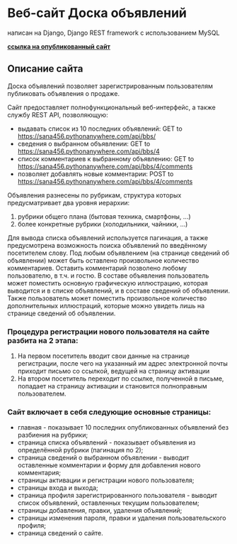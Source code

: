 # Веб-сайт **Доска объявлений**

написан на Django, Django REST framework с использованием MySQL

**[ссылка на опубликованный сайт](https://sana456.pythonanywhere.com/)**

## Описание сайта 

Доска объявлений позволяет зарегистрированным пользователям публиковать объявления о продаже.

Сайт предоставляет полнофункциональный веб-интерфейс, а также службу REST API, позволяющую:

- выдавать список из 10 последних объявлений: GET to https://sana456.pythonanywhere.com/api/bbs/
- сведения о выбранном объявлении: GET to https://sana456.pythonanywhere.com/api/bbs/4
- список комментариев к выбранному объявлению: GET to https://sana456.pythonanywhere.com/api/bbs/4/comments
- позволяет добавлять новые комментарии: POST to https://sana456.pythonanywhere.com/api/bbs/4/comments

Объявления разнесены по рубрикам, структура которых предусматривает два уровня иерархии:

1) рубрики общего плана (бытовая техника, смартфоны, ...)
2) более конкретные рубрики (холодильники, чайники, ...)

Для вывода списка объявлений используется пагинация, а также предусмотрена возможность поиска объявлений по
введённому посетителем слову.
Под любым объявлением (на странице сведений об объявлении) может быть оставлено произвольное количество комментариев.
Оставить комментарий позволено любому пользователю, в т.ч. и гостю.
В составе объявления пользователь может поместить основную графическую иллюстрацию, которая выводится и в списке
объявлений, и в составе сведений об объявлении. Также пользователь может поместить произвольное количество
дополнительных иллюстраций, которые можно увидеть лишь на странице сведений об объявлении.

### Процедура регистрации нового пользователя на сайте разбита на 2 этапа:

1) На первом посетитель вводит свои данные на странице регистрации, после чего на указанный им адрес электронной почты
   приходит письмо со ссылкой, ведущей на страницу активации
2) На втором посетитель переходит по ссылке, полученной в письме, попадает на страницу активации и становится
   полноправным пользователем.

### Сайт включает в себя следующие основные страницы:

- главная - показывает 10 последних опубликованных объявлений без разбиения на рубрики;
- страница списка объявлений - показывает объявления из определённой рубрики (пагинация по 2);
- страница сведений о выбранном объявлении - выводит оставленные комментарии и форму для добавления нового комментария;
- страницы активации и регистрации нового пользователя;
- страницы входа и выхода;
- страница профиля зарегистрированного пользователя - выводит список объявлений, оставленных текущим пользователем;
- страницы добавления, правки, удаления объявлений;
- страницы изменения пароля, правки и удаления пользовательского профиля;
- страница сведений о сайте.
